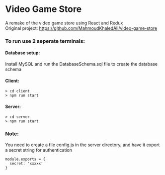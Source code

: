 # Video Game Store

A remake of the video game store using React and Redux<br>
Original project: https://github.com/MahmoudKhaledAli/video-game-store

### To run use 2 seperate terminals:
#### Database setup:
Install MySQL and run the DatabaseSchema.sql file to create the database schema
#### Client:
```
> cd client
> npm run start
```
#### Server:
```
> cd server
> npm run start
```

### Note:
You need to create a file config.js in the server directory, and have it export a secret string for authentication
```
module.exports = {
  secret: 'xxxxx'
}
```